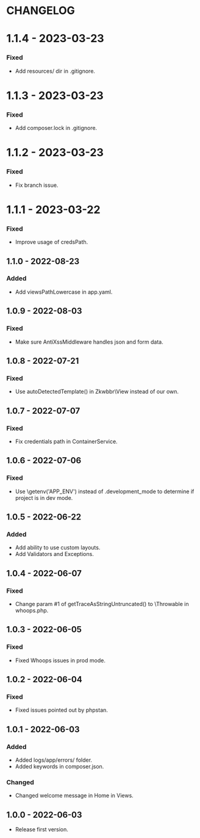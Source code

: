 # CHANGELOG

# 1.1.4 - 2023-03-23

### Fixed

- Add resources/ dir in .gitignore.

# 1.1.3 - 2023-03-23

### Fixed

- Add composer.lock in .gitignore.

# 1.1.2 - 2023-03-23

### Fixed

- Fix branch issue.

# 1.1.1 - 2023-03-22

### Fixed

- Improve usage of credsPath.

## 1.1.0 - 2022-08-23

### Added

- Add viewsPathLowercase in app.yaml.

## 1.0.9 - 2022-08-03

### Fixed

- Make sure AntiXssMiddleware handles json and form data.

## 1.0.8 - 2022-07-21

### Fixed

- Use autoDetectedTemplate() in Zkwbbr\View instead of our own.

## 1.0.7 - 2022-07-07

### Fixed

- Fix credentials path in ContainerService.

## 1.0.6 - 2022-07-06

### Fixed

- Use \getenv('APP_ENV') instead of .development_mode to determine if project is in dev mode.

## 1.0.5 - 2022-06-22

### Added

- Add ability to use custom layouts.
- Add Validators and Exceptions.

## 1.0.4 - 2022-06-07

### Fixed

- Change param #1 of getTraceAsStringUntruncated() to \Throwable in whoops.php.

## 1.0.3 - 2022-06-05

### Fixed

- Fixed Whoops issues in prod mode.

## 1.0.2 - 2022-06-04

### Fixed

- Fixed issues pointed out by phpstan.

## 1.0.1 - 2022-06-03

### Added

- Added logs/app/errors/ folder.
- Added keywords in composer.json.

### Changed

- Changed welcome message in Home in Views.

## 1.0.0 - 2022-06-03

- Release first version.